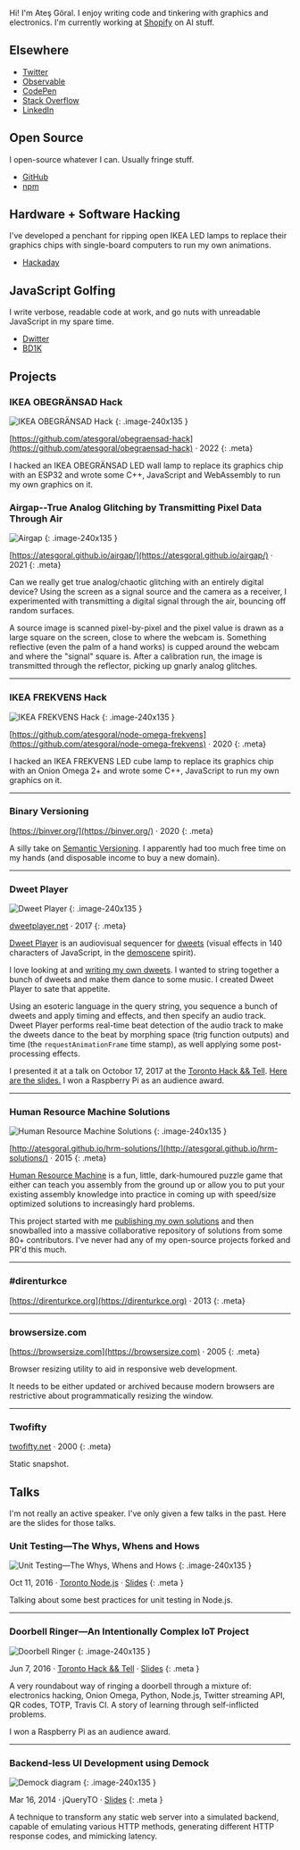 Hi! I'm Ateş Göral. I enjoy writing code and tinkering with graphics and electronics. I'm currently working at [Shopify](https://www.shopify.com) on AI stuff.

## Elsewhere

- [Twitter](https://twitter.com/atesgoral)
- [Observable](https://observablehq.com/@atesgoral)
- [CodePen](https://codepen.io/atesgoral/)
- [Stack Overflow](https://stackoverflow.com/users/23501/ates-goral)
- [LinkedIn](https://www.linkedin.com/in/atesgoral/)

## Open Source

I open-source whatever I can. Usually fringe stuff.

- [GitHub](https://github.com/atesgoral)
- [npm](https://www.npmjs.com/~atesgoral)

## Hardware + Software Hacking

I've developed a penchant for ripping open IKEA LED lamps to replace their graphics chips with single-board computers to run my own animations.

- [Hackaday](https://hackaday.io/atesgoral)

## JavaScript Golfing

I write verbose, readable code at work, and go nuts with unreadable JavaScript in my spare time.

- [Dwitter](https://www.dwitter.net/u/magna/top)
- [BD1K](https://atesgoral.github.io/bd1k/)

## Projects

### IKEA OBEGRÄNSAD Hack

![IKEA OBEGRÄNSAD Hack](i/obegransad-hack.jpg "Collage showing electronics, a Mario scene, and a metaballs scene")
{: .image-240x135 }

[https://github.com/atesgoral/obegraensad-hack](https://github.com/atesgoral/obegraensad-hack) &middot; 2022
{: .meta}

I hacked an IKEA OBEGRÄNSAD LED wall lamp to replace its graphics chip with an ESP32 and wrote some C++, JavaScript and WebAssembly to run my own graphics on it.

### Airgap--True Analog Glitching by Transmitting Pixel Data Through Air

![Airgap](i/airgap.jpg "Photo of a laptop screen with a piece of aluminum over the camera, showing an image being transmitted through reflection")
{: .image-240x135 }

[https://atesgoral.github.io/airgap/](https://atesgoral.github.io/airgap/) &middot; 2021
{: .meta}

Can we really get true analog/chaotic glitching with an entirely digital device? Using the screen as a signal source and the camera as a receiver, I experimented with transmitting a digital signal through the air, bouncing off random surfaces.

A source image is scanned pixel-by-pixel and the pixel value is drawn as a large square on the screen, close to where the webcam is. Something reflective (even the palm of a hand works) is cupped around the webcam and where the "signal" square is. After a calibration run, the image is transmitted through the reflector, picking up gnarly analog glitches.

---

### IKEA FREKVENS Hack

![IKEA FREKVENS Hack](i/frekvens-hack.jpg "Collage showing the original cube, electronics, and some scenes")
{: .image-240x135 }

[https://github.com/atesgoral/node-omega-frekvens](https://github.com/atesgoral/node-omega-frekvens) &middot; 2020
{: .meta}

I hacked an IKEA FREKVENS LED cube lamp to replace its graphics chip with an Onion Omega 2+ and wrote some C++, JavaScript to run my own graphics on it.

---

### Binary Versioning

[https://binver.org/](https://binver.org/) &middot; 2020
{: .meta}

A silly take on [Semantic Versioning](https://semver.org/). I apparently had too much free time on my hands (and disposable income to buy a new domain).

---

### Dweet Player

![Dweet Player](i/dweet-player.png "UI showing a dweet along with its code")
{: .image-240x135 }

[dweetplayer.net](https://dweetplayer.net) &middot; 2017
{: .meta}

[Dweet Player](https://dweetplayer.net) is an audiovisual sequencer for [dweets](https://www.dwitter.net) (visual effects in 140 characters of JavaScript, in the [demoscene](https://en.wikipedia.org/wiki/Demoscene) spirit).

I love looking at and [writing my own dweets](https://www.dwitter.net/u/magna/top). I wanted to string together a bunch of dweets and make them dance to some music. I created Dweet Player to sate that appetite.

Using an esoteric language in the query string, you sequence a bunch of dweets and apply timing and effects, and then specify an audio track. Dweet Player performs real-time beat detection of the audio track to make the dweets dance to the beat by morphing space (trig function outputs) and time (the `requestAnimationFrame` time stamp), as well applying some post-processing effects.

I presented it at a talk on Octobor 17, 2017 at the [Toronto Hack && Tell](https://www.meetup.com/Toronto-Hack-and-Tell/). [Here are the slides.](https://speakerdeck.com/atesgoral/dweet-player) I won a Raspberry Pi as an audience award.

---

### Human Resource Machine Solutions

![Human Resource Machine Solutions](i/human-resource-machine.png "A screenshot from the game, Human Resource Machine")
{: .image-240x135 }

[http://atesgoral.github.io/hrm-solutions/](http://atesgoral.github.io/hrm-solutions/) &middot; 2015
{: .meta}

[Human Resource Machine](https://tomorrowcorporation.com/humanresourcemachine) is a fun, little, dark-humoured puzzle game that either can teach you assembly from the ground up or allow you to put your existing assembly knowledge into practice in coming up with speed/size optimized solutions to increasingly hard problems.

This project started with me [publishing my own solutions](https://github.com/atesgoral/hrm-solutions) and then snowballed into a massive collaborative repository of solutions from some 80+ contributors. I've never had any of my open-source projects forked and PR'd this much.

---

### #direnturkce

[https://direnturkce.org](https://direnturkce.org) &middot; 2013
{: .meta}

---

### browsersize.com

[https://browsersize.com](https://browsersize.com) &middot; 2005
{: .meta}

Browser resizing utility to aid in responsive web development.

It needs to be either updated or archived because modern browsers are restrictive about programmatically resizing the window.

---

### Twofifty

[twofifty.net](http://twofifty.net) &middot; 2000
{: .meta}

Static snapshot.

## Talks

I'm not really an active speaker. I've only given a few talks in the past. Here are the slides for those talks.

### Unit Testing—The Whys, Whens and Hows

![Unit Testing—The Whys, Whens and Hows](i/unit-testing-the-whys-whens-and-hows.png "Example of a passing but faulty unit test")
{: .image-240x135 }

Oct 11, 2016 &middot; [Toronto Node.js](https://www.meetup.com/toronto-node-js/) &middot; [Slides](https://speakerdeck.com/atesgoral/unit-testing-the-whys-whens-and-hows)
{: .meta }

Talking about some best practices for unit testing in Node.js.

---

### Doorbell Ringer—An Intentionally Complex IoT Project

![Doorbell Ringer](i/doorbell-ringer.jpg "A doorbell, a mobile phone, and an Onion Omega")
{: .image-240x135 }

Jun 7, 2016 &middot; [Toronto Hack && Tell](https://www.meetup.com/Toronto-Hack-and-Tell/) &middot; [Slides](https://speakerdeck.com/atesgoral/doorbell-ringer)
{: .meta }

A very roundabout way of ringing a doorbell through a mixture of: electronics hacking, Onion Omega, Python, Node.js, Twitter streaming API, QR codes, TOTP, Travis CI. A story of learning through self-inflicted problems.

I won a Raspberry Pi as an audience award.

---

### Backend-less UI Development using Demock

![Demock diagram](i/backend-less-ui-development.png "Diagram showing where Demock sits in the development environment")
{: .image-240x135 }

Mar 16, 2014 &middot; jQueryTO &middot; [Slides](https://speakerdeck.com/atesgoral/backend-less-ui-development)
{: .meta }

A technique to transform any static web server into a simulated backend, capable of emulating various HTTP methods, generating different HTTP response codes, and mimicking latency.
